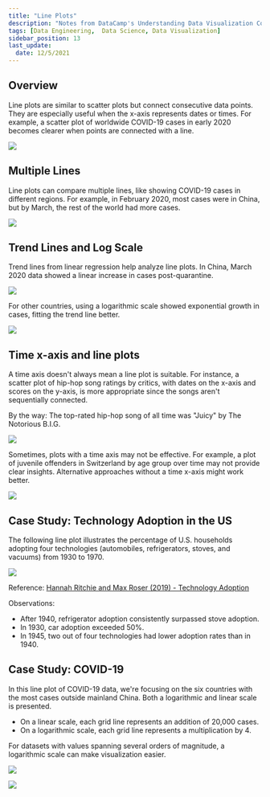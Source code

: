 ```yaml
---
title: "Line Plots"
description: "Notes from DataCamp's Understanding Data Visualization Course"
tags: [Data Engineering,  Data Science, Data Visualization]
sidebar_position: 13
last_update:
  date: 12/5/2021
---
```




## Overview


Line plots are similar to scatter plots but connect consecutive data points. They are especially useful when the x-axis represents dates or times. For example, a scatter plot of worldwide COVID-19 cases in early 2020 becomes clearer when points are connected with a line.

<div class='img-center'>

![](/img/docs/line-plotssss-1.png)

</div>

## Multiple Lines

Line plots can compare multiple lines, like showing COVID-19 cases in different regions. For example, in February 2020, most cases were in China, but by March, the rest of the world had more cases.

<div class='img-center'>

![](/img/docs/line-plotssss-2.png)

</div>


## Trend Lines and Log Scale

Trend lines from linear regression help analyze line plots. In China, March 2020 data showed a linear increase in cases post-quarantine. 

<div class="img-center"> 

![](/img/docs/line-plotssss-3.png)

</div>

For other countries, using a logarithmic scale showed exponential growth in cases, fitting the trend line better.

![](/img/docs/line-plotssss-4.png)

## Time x-axis and line plots

A time axis doesn't always mean a line plot is suitable. For instance, a scatter plot of hip-hop song ratings by critics, with dates on the x-axis and scores on the y-axis, is more appropriate since the songs aren't sequentially connected.

By the way: The top-rated hip-hop song of all time was "Juicy" by The Notorious B.I.G.

<div class="img-center"> 

![](/img/docs/line-plotssss-5.png)

</div>


Sometimes, plots with a time axis may not be effective. For example, a plot of juvenile offenders in Switzerland by age group over time may not provide clear insights. Alternative approaches without a time x-axis might work better.

<div class="img-center"> 

![](/img/docs/line-plotssss-5.png)

</div>

## Case Study: Technology Adoption in the US

The following line plot illustrates the percentage of U.S. households adopting four technologies (automobiles, refrigerators, stoves, and vacuums) from 1930 to 1970.

<div class='img-center'>

![](/img/docs/casestudy-adaoption-ref-stove-cars.png)

</div>

Reference: [Hannah Ritchie and Max Roser (2019) - Technology Adoption](https://ourworldindata.org/technology-adoption)

Observations:

- After 1940, refrigerator adoption consistently surpassed stove adoption.
- In 1930, car adoption exceeded 50%.
- In 1945, two out of four technologies had lower adoption rates than in 1940.

## Case Study: COVID-19

In this line plot of COVID-19 data, we're focusing on the six countries with the most cases outside mainland China. Both a logarithmic and linear scale is presented.

- On a linear scale, each grid line represents an addition of 20,000 cases. 
- On a logarithmic scale, each grid line represents a multiplication by 4.

For datasets with values spanning several orders of magnitude, a logarithmic scale can make visualization easier.

![](/img/docs/casestudy-covidddd1.png)

![](/img/docs/casestudy-covidddd2.png)
